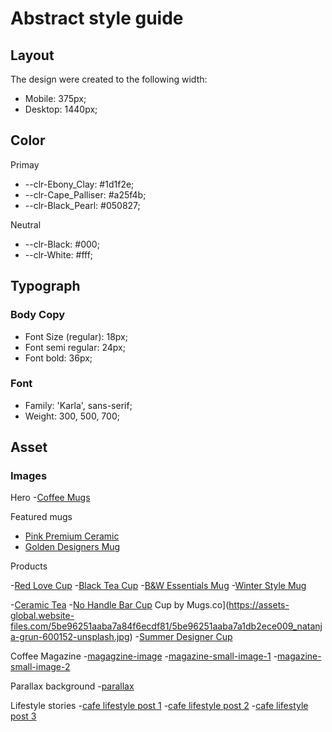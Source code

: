 # Abstract style guide

## Layout

The design were created to the following width:

- Mobile: 375px;
- Desktop: 1440px;

## Color

Primay

- --clr-Ebony_Clay: #1d1f2e;
- --clr-Cape_Palliser: #a25f4b;
- --clr-Black_Pearl: #050827;

Neutral

- --clr-Black: #000;
- --clr-White: #fff;

## Typograph

### Body Copy

- Font Size (regular): 18px;
- Font semi regular: 24px;
- Font bold: 36px;

### Font

- Family: 'Karla', sans-serif;
- Weight: 300, 500, 700;

## Asset

### Images

Hero
-[Coffee Mugs](https://assets.website-files.com/5be96251aaba7a7b19ecdf69/5be96251aaba7a58aaecdfba_Header-Pic.jpg)

Featured mugs

- [Pink Premium Ceramic](https://assets-global.website-files.com/5be96251aaba7a84f6ecdf81/5be96251aaba7a512bece011_liana-mikah-698524-unsplash.jpg)
- [Golden Designers Mug](https://assets-global.website-files.com/5be96251aaba7a84f6ecdf81/5be96251aaba7a25acecdfd6_jakub-dziubak-394720-unsplash.jpg)

Products

-[Red Love Cup](https://assets-global.website-files.com/5be96251aaba7a84f6ecdf81/5be96251aaba7a6173ece01a_trent-erwin-570303-unsplash.jpg)
-[Black Tea Cup](https://assets-global.website-files.com/5be96251aaba7a84f6ecdf81/5be96251aaba7a0c09ece01c_steve-harvey-523112-unsplash.jpg)
-[B&W Essentials Mug](https://assets-global.website-files.com/5be96251aaba7a84f6ecdf81/5be96251aaba7a223decdff8_ronaldo-arthur-vidal-66241-unsplash.jpg)
-[Winter Style Mug](https://assets-global.website-files.com/5be96251aaba7a84f6ecdf81/5be96251aaba7a6d09ece015_rocknwool-690694-unsplash.jpg)

-[Ceramic Tea](https://assets-global.website-files.com/5be96251aaba7a84f6ecdf81/5be96251aaba7ae493ece012_rawpixel-645289-unsplash.jpg)
-[No Handle Bar Cup](https://assets-global.website-files.com/5be96251aaba7a84f6ecdf81/5be96251aaba7a8461ece016_nathan-dumlao-643391-unsplash.jpg)
Cup by Mugs.co](https://assets-global.website-files.com/5be96251aaba7a84f6ecdf81/5be96251aaba7a1db2ece009_natanja-grun-600152-unsplash.jpg)
-[Summer Designer Cup](https://assets-global.website-files.com/5be96251aaba7a84f6ecdf81/5be96251aaba7a81a6ecdfe7_levi-guzman-1077850-unsplash.jpg)

Coffee Magazine
-[magagzine-image](https://assets.website-files.com/5be96251aaba7a7b19ecdf69/5be96251aaba7a2f3decdfa9_Image.jpg)
-[magazine-small-image-1](https://assets.website-files.com/5be96251aaba7a7b19ecdf69/5be96251aaba7aa6d0ecdfa7_Image%202.jpg)
-[magazine-small-image-2](https://assets.website-files.com/5be96251aaba7a7b19ecdf69/5be96251aaba7a528fecdfa6_Image.jpg)

Parallax background
-[parallax](https://assets.website-files.com/5be96251aaba7a7b19ecdf69/5be96251aaba7ac1c6ecdfd2_Section%20Image%202.jpg)

Lifestyle stories
-[cafe lifestyle post 1](https://assets-global.website-files.com/5be96251aaba7a84f6ecdf81/5be96251aaba7a4ce6ece036_bar-cafe-caffeine-1002740.jpg)
-[cafe lifestyle post 2](https://assets-global.website-files.com/5be96251aaba7a84f6ecdf81/5be96251aaba7a481bece02f_Blog%20Pic%20Head%201.jpg)
-[cafe lifestyle post 3](https://assets-global.website-files.com/5be96251aaba7a84f6ecdf81/5be96251aaba7a5e47ece03c_Blog%20Pic%20Head%208.jpg)
